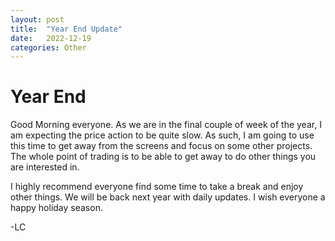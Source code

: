 ```yaml
---
layout: post
title:  "Year End Update"
date:   2022-12-19
categories: Other
---
```

# Year End
Good Morning everyone. As we are in the final couple of week of the year, I am expecting the price action to be quite slow. As such, I am going to use this time to get away from the screens and focus on some other projects. The whole point of trading is to be able to get away to do other things you are interested in. 

I highly recommend everyone find some time to take a break and enjoy other things. We will be back next year with daily updates. I wish everyone a happy holiday season.

-LC